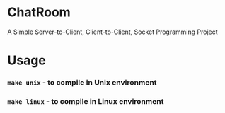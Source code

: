 ChatRoom
========

A Simple Server-to-Client, Client-to-Client, Socket Programming Project

Usage
========
### `make unix` - to compile in Unix environment
### `make linux` - to compile in Linux environment